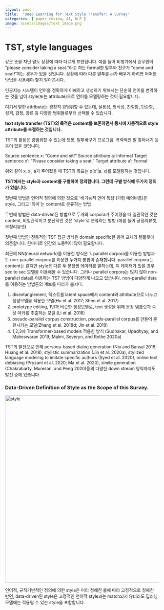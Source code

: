 ```yaml
---
layout: post
title:  "Deep Learning for Text Style Transfer: A Survey"
categories: [ paper_review, AI, NLP ]
image: assets/images/text_image.png
---
```


# TST, style languages

같은 뜻을 지닌 말도 상황에 따라 다르게 표현됩니다. 예를 들어 비행기에서 승무원이 "please consider taking a seat."라고 하는 formal한 말투와
친구가 "come and seat!"하는 경우가 있을 것입니다. 상황에 따라 다른 말투를 ai가 배우게 하려면 어떠한 방법을 사용해야 할지 알아봅시다.

인공지능 시스템이 언어를 정확하게 이해하고 생성하기 위해서는 단순히 언어를 번역하는 것을 넘어 style(또는 attribute)으로 언어를 모델링하는 것이 필요합니다.

여기서 말한 attribute는 굉장히 광범위할 수 있는데, 실용성, 형식성, 친절함, 단순함, 성격, 감정, 장르 등 다양한 범위들로부터 선택될 수 있습니다. 

**text style transfer (TST)의 목적은 content를 보존하면서 동시에 자동적으로 style attribute를 조절하는 것입니다.**

TST의 활용은 광범위할 수 있는데 챗봇, 말투바꾸기 프로그램, 폭력적인 말 찾아내기 등등이 있을 것입니다.

Source sentence x: “Come and sit!” Source attribute a: Informal
Target sentence x′: “Please consider taking a seat.” Target attribute a′: Formal

위와 같이 x, x', a가 주어졌을 때 TST의 목표는 p(x'|a, x)를 모델링하는 것입니다. 

**TST에서는 style과 content를 구별하여 정의합니다. 그런데 구별 방식에 두가지 정의가 있습니다.**

첫번째 방법은 언어적 정의에 의한 것으로 '비기능적 언어 특성'(가령 예의바름)은 style, 그리고 '의미'는 content로 분류하는 방법

두번째 방법은 data-driven된 방법으로 두개의 corpora가 주어졌을 때 일관적인 것은 content, 비일관적이고 분산적인 것은 'style'로 분류하는 방법
(예를 들어 긍정리뷰셋, 부정리뷰셋)

첫번째 방법인 전통적인 TST 접근 방식은 domain specific한 용어 교체와 템플릿에 의존합니다. 한마디로 인간의 노동력이 많이 필요합니다.
 
최근의 NN(neural network)를 이용한 방식은 1. parallel corpora를 이용한 방법과 2. non-parallel corpora를 이용한 두가지 방법이 존재합니다.
parallel corpora는 content는 같지만 style은 다른 두 문장쌍 데이터를 말하는데, 이 데이터가 있을 경우 sec to sec 모델을 이용해볼 수 있습니다. 
그러나 parallel corpora는 많지 않아 non-parallel data를 이용하는 TST 방법이 다양하게 나오고 있습니다.
non-parallel data를 이용하는 방법론의 계보를 따라가 봅시다.

1. disentanglement, 텍스트를 latent space에서 content와 attribute으로 나누고 생성모델을 적용한 모델(Hu et al. 2017; Shen et al. 2017)
2. prototype editing, 1번과 비슷한 생성모델로, text 생성을 위해 문장 템플릿과 속성 마커를 추출하는 모델 (Li et al. 2018) 
3. pseudo-parallel corpus construction, pseudo-parallel corpus를 만들어 훈련시키는 모델(Zhang et al. 2018d; Jin et al. 2019)
4. 1,2,3에 Transformer-based models 적용한 방식 (Sudhakar, Upadhyay, and Maheswaran 2019; Malmi, Severyn, and Rothe 2020a)

TST의 발전으로 인해 persona-based dialog generation (Niu and Bansal 2018; Huang et al. 2018), stylistic summarization (Jin et al. 2020a), 
stylized language modeling to imitate specific authors (Syed et al. 2020), online text debiasing (Pryzant et al. 2020; Ma et al. 2020),
simile generation (Chakrabarty, Muresan, and Peng 2020)등의 다양한 down stream 영역까지도 발전 중에 있습니다.

### Data-Driven Definition of Style as the Scope of this Survey.

<img width="612" alt="style" src="https://user-images.githubusercontent.com/85322951/190151046-b6bd691b-cff1-47be-859b-4f2646a39ebf.png">

언어적, 규칙기반적인 정의에 의한 style은 미리 정해진 룰에 따라 고정적으로 정해진 반면, data-driven된 style은 고정적인 언어적 style과는 match되지 않더라도
딥러닝 모델에는 적용될 수 있는 style을 포함합니다.




